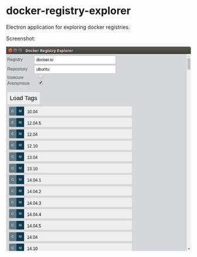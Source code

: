 # docker-registry-explorer
Electron application for exploring docker registries.

Screenshot:

![screenshot](content/screenshot.png)